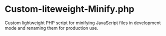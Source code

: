 # Custom-liteweight-Minify.php
Custom lightweight PHP script for minifying JavaScript files in development mode and renaming them for production use.
